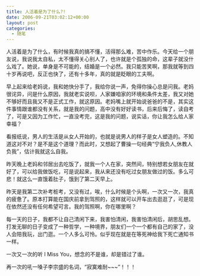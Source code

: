 ```yaml
---
title: 人活着是为了什么?!
date: 2006-09-21T03:02:12+00:00
layout: post
categories:
  - 随笔
---
```

人活着是为了什么，有时候我真的搞不懂，活得那么难，苦中作乐。今天给一个朋友说，我说我太自私，太不懂得关心别人了，也许就是个孤独的命，这辈子就没什么戏了。她说，单身是不可能的，结婚是一个必然。我只能苦笑啊，那我就等到四十岁再说吧，反正也快了，还有十多年，真的就是眨眼的工夫啊。

早上起来给老妈说，我和她快分手了，我给你说一声，免得你操心总是问我。老妈很诧异，问是什么原因，我就老实说呗，人家嫌咱家的环境和条件太差，我又对她不够好而且我又不是正式工作，就这原因。老妈嘴上就开始说爸爸的不是，其实这件事情跟谁都没有关系，就是我的问题，高中没有好好读书，后来后悔了，读自考了，可是又因为工作忙，一直没考完，这是我的问题，说实话，你让我怎么给人家幸福？

看报纸说，男人的生活是从女人开始的，也就是说男人的样子是女人塑造的。不知道这对不对？是不是这个道理？而此时，又想起了曹操一句经典“宁我负人,休教人负我”，估计我就这么自我。

昨天晚上老妈和邻居出去吃饭了，就我一个人在家，突然间，特别想若女朋友在就好了，可以给我做饭吃，可是说起来，我从来还没有吃过女朋友做过的饭。多么可悲！就这么一直饿着肚子，饿到了第二天早上。

昨天是我第二次补考桩考，又没有过，唉，什么时候是个头啊，一次又一次，我真的疲惫了。原本打算能在国庆前拿到驾照的，这样就可以开车出去逛逛了，可是现在依然还没有任何希望可言。我的驾照啊，你在哪里啊？

每一天的日子，我都不让自己清闲下来，我害怕清闲，我害怕清闲后，胡思乱想。打发无聊的日子变成了一种哲学，一种境界，朋友们一个一个都有自己的家了，没人会陪我玩，出门逛。一个人多么可怜。似乎现在就是在等死神给我下死亡通知书一样。

一次又一次的听 I Miss You，想念的不是谁，却是错过了谁。

再一次的吼一嗓子李宗盛的名词，“寂寞难耐~~~”！！！